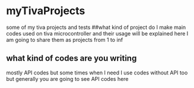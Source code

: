 # myTivaProjects
some of my tiva projects and tests
##what kind of project do I make
main codes used on tiva microcontroller and their usage will be explained here 
I am going to share them as projects from 1 to inf
## what kind of codes are you writing
mostly API codes but some times when I need I use codes without API too
but generally you are going to see API codes here 
